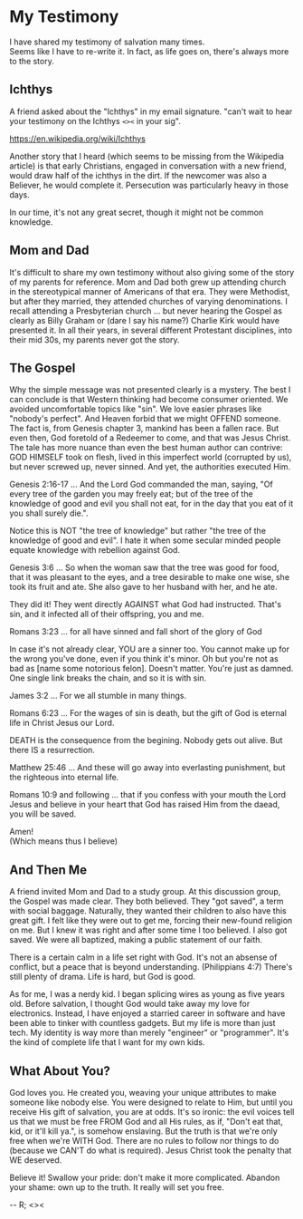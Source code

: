 # My Testimony

I have shared my testimony of salvation many times. <br/>
Seems like I have to re-write it. In fact, as life goes on,
there's always more to the story.

## Ichthys

A friend asked about the "Ichthys" in my email signature. 
"can't wait to hear your testimony on the Ichthys `<><` in your sig". 

https://en.wikipedia.org/wiki/Ichthys

Another story that I heard (which seems to be missing from
the Wikipedia article) is that early Christians, engaged in conversation
with a new friend, would draw half of the ichthys in the dirt.
If the newcomer was also a Believer, he would complete it.
Persecution was particularly heavy in those days.

In our time, it's not any great secret, though it might not be common knowledge.

## Mom and Dad

It's difficult to share my own testimony without also giving some of 
the story of my parents for reference. Mom and Dad both grew up attending 
church in the stereotypical manner of Americans of that era. They were 
Methodist, but after they married, they attended churches of varying 
denominations. I recall attending a Presbyterian church ... but never 
hearing the Gospel as clearly as Billy Graham or (dare I say his name?) 
Charlie Kirk would have presented it. In all their years, in several 
different Protestant disciplines, into their mid 30s, my parents 
never got the story. 

## The Gospel

Why the simple message was not presented clearly is a mystery. The best 
I can conclude is that Western thinking had become consumer oriented. 
We avoided uncomfortable topics like "sin". We love easier phrases like 
"nobody's perfect". And Heaven forbid that we might OFFEND someone. 
The fact is, from Genesis chapter 3, mankind has been a fallen race. 
But even then, God foretold of a Redeemer to come, and that was Jesus Christ. 
The tale has more nuance than even the best human author can contrive: 
GOD HIMSELF took on flesh, lived in this imperfect world (corrupted by us), 
but never screwed up, never sinned. And yet, the authorities executed Him. 

Genesis 2:16-17 ... And the Lord God commanded the man, saying, 
"Of every tree of the garden you may freely eat; but of the tree of 
the knowledge of good and evil you shall not eat, for in the day 
that you eat of it you shall surely die.". 

Notice this is NOT "the tree of knowledge" but rather "the tree of 
the knowledge of good and evil". I hate it when some secular minded 
people equate knowledge with rebellion against God. 

Genesis 3:6 ... So when the woman saw that the tree was good for food, 
that it was pleasant to the eyes, and a tree desirable to make one wise, 
she took its fruit and ate. She also gave to her husband with her, 
and he ate. 

They did it! They went directly AGAINST what God had instructed. 
That's sin, and it infected all of their offspring, you and me. 

Romans 3:23 ... for all have sinned and fall short of the glory of God 

In case it's not already clear, YOU are a sinner too. You cannot make up 
for the wrong you've done, even if you think it's minor. Oh but you're 
not as bad as [name some notorious felon]. Doesn't matter. You're just 
as damned. One single link breaks the chain, and so it is with sin. 

James 3:2 ... For we all stumble in many things. 

Romans 6:23 ... For the wages of sin is death, 
but the gift of God is eternal life in Christ Jesus our Lord. 

DEATH is the consequence from the begining. Nobody gets out alive. 
But there IS a resurrection. 

Matthew 25:46 ... And these will go away into everlasting punishment, 
but the righteous into eternal life. 

Romans 10:9 and following ... that if you confess with your mouth 
the Lord Jesus and believe in your heart that God has raised Him 
from the daead, you will be saved. 

Amen! <br/>
(Which means thus I believe) 

## And Then Me

A friend invited Mom and Dad to a study group. At this discussion group, 
the Gospel was made clear. They both believed. They "got saved", a term 
with social baggage. Naturally, they wanted their children to also have 
this great gift. I felt like they were out to get me, forcing their 
new-found religion on me. But I knew it was right and after some time 
I too believed. I also got saved. We were all baptized, making a public 
statement of our faith. 

There is a certain calm in a life set right with God. It's not an 
absense of conflict, but a peace that is beyond understanding. 
(Philippians 4:7) There's still plenty of drama. Life is hard, 
but God is good. 

As for me, I was a nerdy kid. I began splicing wires as young as five 
years old. Before salvation, I thought God would take away my love for 
electronics. Instead, I have enjoyed a starried career in software 
and have been able to tinker with countless gadgets. But my life is 
more than just tech. My identity is way more than merely "engineer" or 
"programmer". It's the kind of complete life that I want for my own kids. 

## What About You?

God loves you. He created you, weaving your unique attributes to make 
someone like nobody else. You were designed to relate to Him, but until 
you receive His gift of salvation, you are at odds. It's so ironic: 
the evil voices tell us that we must be free FROM God and all His rules, 
as if, "Don't eat that, kid, or it'll kill ya.", is somehow enslaving. 
But the truth is that we're only free when we're WITH God. There are no 
rules to follow nor things to do (because we CAN'T do what is required). 
Jesus Christ took the penalty that WE deserved. 

Believe it! 
Swallow your pride: don't make it more complicated. 
Abandon your shame: own up to the truth. It really will set you free. 

-- R; &lt;&gt;&lt;


